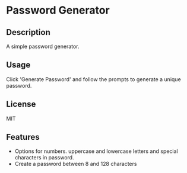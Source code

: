 # Password Generator
## Description
A simple password generator.

## Usage
Click 'Generate Password' and follow the prompts to generate a unique password.

## License
MIT

## Features
- Options for numbers. uppercase and lowercase letters and special characters in password.
- Create a password between 8 and 128 characters